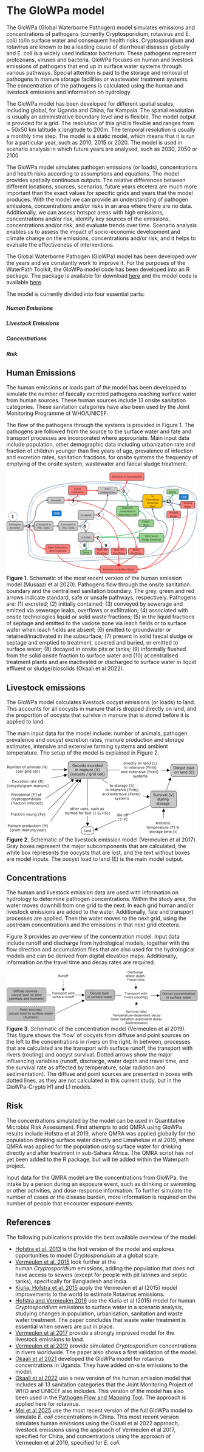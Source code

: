 # The GloWPa model

The GloWPa (Global Waterborne Pathogen) model simulates emissions and concentrations of pathogens (currently Cryptosporidium, rotavirus and E. coli) to/in surface water and consequent health risks. Cryptosporidium and rotavirus are known to be a leading cause of diarrhoeal diseases globally and E. coli is a widely used indicator bacterium. These pathogens represent protozoans, viruses and bacteria. GloWPa focuses on human and livestock emissions of pathogens that end up in surface water systems through various pathways. Special attention is paid to the storage and removal of pathogens in manure storage facilities or wastewater treatment systems. The concentration of the pathogens is calculated using the human and livestock emissions and information on hydrology. 

The GloWPa model has been developed for different spatial scales, including global, for Uganda and China, for Kampala. The spatial resolution is usually an administrative boundary level and is flexible. The model output is provided for a grid. The resolution of this grid is flexible and ranges from ~ 50x50 km latitude x longitude to 200m. The temporal resolution is usually a monthly time step. The model is a static model, which means that it is run for a particular year, such as 2010, 2015 or 2020. The model is used in scenario analysis in which future years are analysed, such as 2030, 2050 or 2100.

The GloWPa model simulates pathogen emissions (or loads), concentrations and health risks according to assumptions and equations. The model provides spatially continuous outputs. The relative differences between different locations, sources, scenarios, future years etcetera are much more important than the exact values for specific grids and years that the model produces. With the model we can provide an understanding of pathogen emissions, concentrations and/or risks in an area where there are no data. Additionally, we can assess hotspot areas with high emissions, concentrations and/or risk, identify key sources of the emissions, concentrations and/or risk, and evaluate trends over time. Scenario analysis enables us to assess the impact of socio-economic development and climate change on the emissions, concentrations and/or risk, and it helps to evaluate the effectiveness of interventions.

<p class="mt-6 mb-6 p-6 rounded-lg bg-sand-500 font-bold">
The Global Waterborne Pathogen (GloWPa) model has been developed over the years and we constantly work to improve it. For the purposes of the WaterPath Toolkit, the GloWPa model code has been developed into an R package. The package is available for download <a href="https://waterpath-toolkit.org/model">here</a> and the model code is available <a href="https://waterpath-toolkit.org/model">here</a>.
</p>

The model is currently divided into four essential parts:
<div class="mt-12 mb-12 w-full grid md:grid-cols-4 gap-4 mx-auto m-auto items-stretch">
        <div class="m-auto h-[120px] text-center pt-8 text-lg line-clamp-2 align-middle max-w-sm p-6 rounded-lg shadow-sm bg-white w-full"><h5 class="mb-6 font-bold tracking-tight text-blue-500">Human Emissions</h5></div><div class="m-auto h-[120px] text-center pt-8 text-lg line-clamp-2 align-middle max-w-sm p-6 rounded-lg shadow-sm bg-white w-full"><h5 class="mb-6 font-bold tracking-tight text-blue-500">Livestock Emissions</h5></div><div class="m-auto h-[120px] text-center pt-8 text-lg line-clamp-2 align-middle max-w-sm p-6 rounded-lg shadow-sm bg-white w-full"><h5 class="mb-6 font-bold tracking-tight text-blue-500">Concentrations</h5></div><div class="m-auto h-[120px] text-center pt-8 text-lg line-clamp-2 align-middle max-w-sm p-6 rounded-lg shadow-sm bg-white w-full"><h5 class="mb-6 font-bold tracking-tight text-blue-500">Risk</h5></div></div>

## Human Emissions
The human emissions or loads part of the model has been developed to simulate the number of faecally excreted pathogens reaching surface water from human sources. These human sources include 13 onsite sanitation categories. These sanitation categories have also been used by the Joint Monitoring Programme of WHO/UNICEF.

The flow of the pathogens through the systems is provided in Figure 1. The pathogens are followed from the source to the surface water and fate and transport processes are incorporated where appropriate. Main input data include population, other demographic data including urbanization rate and fraction of children younger than five years of age, prevalence of infection and excretion rates, sanitation fractions, for onsite systems the frequency of emptying of the onsite system, wastewater and faecal sludge treatment.
 
<img class="mb-6 mt-6" src="./figures/human.jpg"/>

<div class="text-sm"><b>Figure 1.</b> Schematic of the most recent version of the human emission model (Musaazi et al 2020). Pathogens flow through the onsite sanitation boundary and the centralised sanitation boundary. The
grey, green and red arrows indicate standard, safe or unsafe pathways, respectively. Pathogens are: (1) excreted; (2) initially contained; (3) conveyed by sewerage and emitted via sewerage leaks, overflows or
exfiltration; (4) associated with onsite technologies liquid or solid waste fractions; (5) in the liquid fractions of septage and emitted to the vadose zone via leach fields or to surface water when leach fields are absent; (6) emitted to groundwater or retained/inactivated in the subsurface; (7) present in solid faecal sludge or septage and emptied to treatment, covered and buried, or emitted to surface water; (8) decayed in onsite pits or tanks; (9) informally flushed from the solid onsite fraction to surface water and (10) at centralised treatment plants and are inactivated or discharged to surface water in liquid effluent or sludge/biosolids (Okaali et al 2022).</div> 

## Livestock emissions

The GloWPa model calculates livestock oocyst emissions (or loads) to land. This accounts for all oocysts in manure that is dropped directly on land, and the proportion of oocysts that survive in manure that is stored before it is applied to land. 

The main input data for the model include: number of animals, pathogen prevalence and oocyst excretion rates, manure production and storage estimates, intensive and extensive farming systems and ambient temperature. The setup of the model is explained in Figure 2.


<img class="mb-6 mt-6" src="./figures/livestock.jpg"/>

<div class="text-sm"><b>Figure 2.</b> Schematic of the livestock emission model (Vermeulen et al 2017). Gray boxes represent the major subcomponents that are calculated, the white box represents the oocysts that are lost, and the text without boxes are model inputs. The oocyst load to land (E) is the main model output.</div>

## Concentrations

The human and livestock emission data are used with information on hydrology to determine pathogen concentrations. Within the study area, the water moves downhill from one grid to the next. In each grid human and/or livestock emissions are added to the water. Additionally, fate and transport processes are applied. Then the water moves to the next grid, using the upstream concentrations and the emissions in that next grid etcetera. 

Figure 3 provides an overview of the concentration model. Input data include runoff and discharge from hydrological models, together with the flow direction and accumulation files that are also used for the hydrological models and can be derived from digital elevation maps. Additionally, information on the travel time and decay rates are required. 


<img class="mb-6 mt-6" src="./figures/concentrations.jpg"/>

<div class="text-sm"><b>Figure 3.</b> Schematic of the concentration model (Vermeulen et al 2019). This figure shows the ‘flow’ of oocysts from diffuse and point sources on the left to the concentrations in rivers on the right. In between, processes that are calculated are the transport with surface runoff, the transport with rivers (routing) and oocyst survival. Dotted arrows show the major influencing variables (runoff, discharge, water depth and travel time, and the survival rate as affected by temperature, solar radiation and sedimentation). The diffuse and point sources are presented in boxes with dotted lines, as they are not calculated in this current study, but in the GloWPa-Crypto H1 and L1 models.</div>

## Risk


The concentrations simulated by the model can be used in Quantitative Microbial Risk Assessment. First attempts to add QMRA using GloWPa results include Hofstra et al 2019, where QMRA was applied globally for the population drinking surface water directly and Limaheluw et al 2019, where QMRA was applied for the population using surface water for drinking directly and after treatment in sub-Sahara Africa. The QMRA script has not yet been added to the R package, but will be added within the Waterpath project.

Input data for the QMRA model are the concentrations from GloWPa, the intake by a person during an exposure event, such as drinking or swimming or other activities, and dose-response information. To further simulate the number of cases or the disease burden, more information is required on the number of people that encounter exposure events. 

## References

<p>The following publications provide the best available overview of the model:</p>
<ul>
<li><a href="http://www.sciencedirect.com/science/article/pii/S0048969712012958">Hofstra et al. 2013</a>&nbsp;is the first version of the model and explores opportunities to model <em>Cryptosporidium </em>at a global scale.</li>
<li><a href="http://iopscience.iop.org/article/10.1088/1748-9326/10/9/094017/meta;jsessionid=83AE536506678688B7C679931271E9BB.c3.iopscience.cld.iop.org">Vermeulen et al. 2015</a>&nbsp;look further at the human&nbsp;<em>Cryptosporidium&nbsp;</em>emissions, adding the population that does not have access to sewers (except for people with pit latrines and septic tanks), specifically for Bangladesh and India.</li>
<li><a href="http://www.mdpi.com/2076-0817/4/2/229">Kiulia, Hofstra et al. 2015</a>&nbsp;apply the Vermeulen et al (2015) model improvements to the world to estimate Rotavirus emissions.</li>
<li><a href="http://www.sciencedirect.com/science/article/pii/S1438463916300827">Hofstra and Vermeulen 2016</a>&nbsp;use the Kiulia et al (2015) model for human <em>Cryptosporidium </em>emissions to surface water in a scenario analysis, studying changes in population, urbanisation, sanitation and waste water treatment. The paper concludes that waste water treatment is essential when sewers are put in place.</li>
<li><a href="http://dx.doi.org/10.1021/acs.est.7b00452">Vermeulen et al 2017</a>&nbsp;provide a strongly improved model for the livestock emissions to land.</li>
<li><a href="https://doi.org/10.1016/j.watres.2018.10.069">Vermeulen et al 2019</a>&nbsp;provide simulated&nbsp;<em>Cryptosporidium</em>&nbsp;concentrations in rivers worldwide. The paper also shows a first validation of the model.</li>
<li><a href="https://doi.org/10.1016/j.watres.2021.117615">Okaali et al 2021</a>&nbsp;developed the GloWPa model for rotavirus concentrations in Uganda. They have added on-site emissions to the model.</li>
<li><a href="https://doi.org/10.1177/23998083221120824">Okaali et al 2022</a>&nbsp;use a new version of the human emission model that includes all 13 sanitation categories that the Joint Monitoring Project of WHO and UNICEF also includes. This version of the model has also been used in the&nbsp;<a href="https://tools.waterpathogens.org/maps">Pathogen Flow and Mapping Tool</a>. The approach is applied here for rotavirus.</li>
<li><a href="https://doi.org/10.1016/j.envpol.2025.126184">Mei et al 2025</a> use the most recent version of the full GloWPa model to simulate <em>E. coli</em> concentrations in China. This most recent version simulates human emissions using the Okaali et al 2022 approach, livestock emissions using the approach of Vermeulen et al 2017, specified for China, and concentrations using the approach of Vermeulen et al 2019, specified for <em>E. coli</em>.</li>
</ul>

